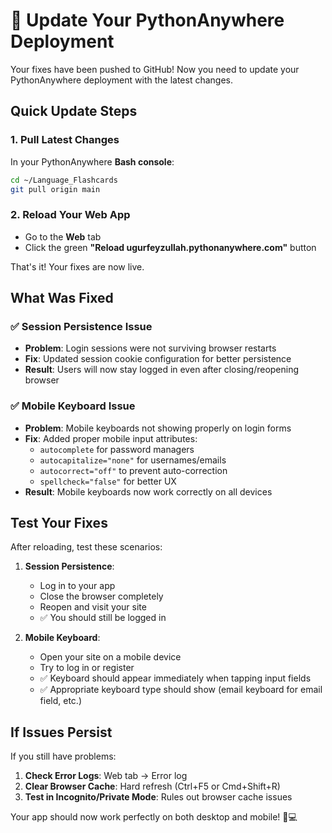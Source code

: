 # 🔧 Update Your PythonAnywhere Deployment

Your fixes have been pushed to GitHub! Now you need to update your PythonAnywhere deployment with the latest changes.

## Quick Update Steps

### 1. Pull Latest Changes
In your PythonAnywhere **Bash console**:

```bash
cd ~/Language_Flashcards
git pull origin main
```

### 2. Reload Your Web App
- Go to the **Web** tab
- Click the green **"Reload ugurfeyzullah.pythonanywhere.com"** button

That's it! Your fixes are now live.

## What Was Fixed

### ✅ **Session Persistence Issue**
- **Problem**: Login sessions were not surviving browser restarts
- **Fix**: Updated session cookie configuration for better persistence
- **Result**: Users will now stay logged in even after closing/reopening browser

### ✅ **Mobile Keyboard Issue**  
- **Problem**: Mobile keyboards not showing properly on login forms
- **Fix**: Added proper mobile input attributes:
  - `autocomplete` for password managers
  - `autocapitalize="none"` for usernames/emails
  - `autocorrect="off"` to prevent auto-correction
  - `spellcheck="false"` for better UX
- **Result**: Mobile keyboards now work correctly on all devices

## Test Your Fixes

After reloading, test these scenarios:

1. **Session Persistence**:
   - Log in to your app
   - Close the browser completely
   - Reopen and visit your site
   - ✅ You should still be logged in

2. **Mobile Keyboard**:
   - Open your site on a mobile device
   - Try to log in or register
   - ✅ Keyboard should appear immediately when tapping input fields
   - ✅ Appropriate keyboard type should show (email keyboard for email field, etc.)

## If Issues Persist

If you still have problems:

1. **Check Error Logs**: Web tab → Error log
2. **Clear Browser Cache**: Hard refresh (Ctrl+F5 or Cmd+Shift+R)
3. **Test in Incognito/Private Mode**: Rules out browser cache issues

Your app should now work perfectly on both desktop and mobile! 📱💻
